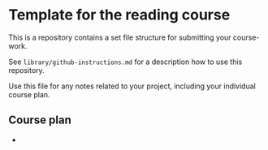 # Template for the reading course

This is a repository contains a set file structure for submitting your course-work.

See `library/github-instructions.md` for a description how to use this repository.

Use this file for any notes related to your project, including your individual course plan.


## Course plan

  - 
